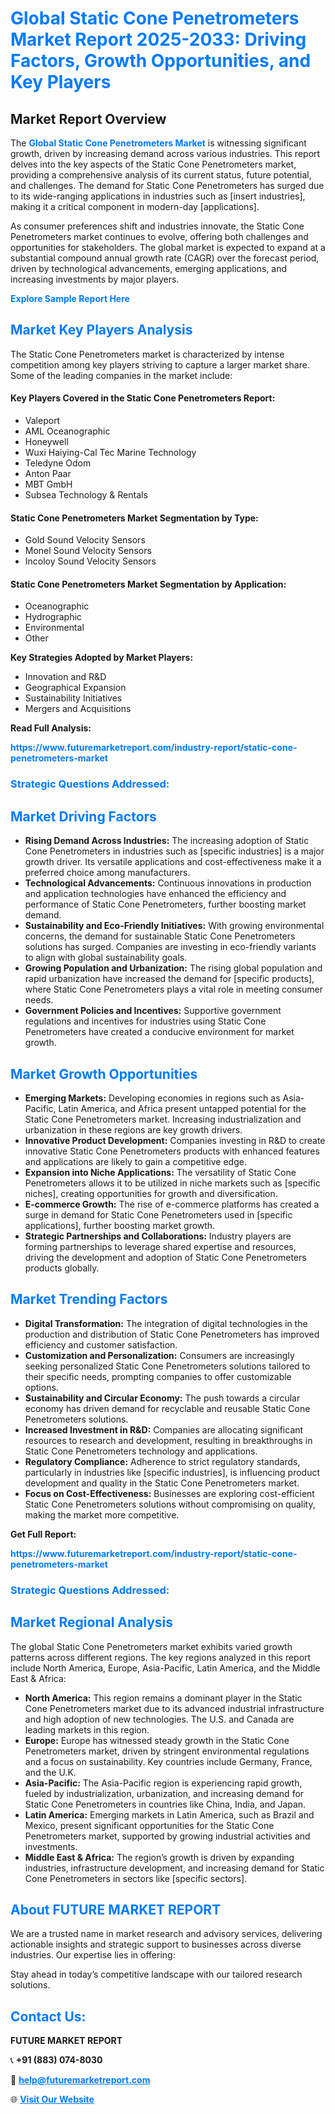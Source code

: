 <h1 style="color: #007BFF;">Global Static Cone Penetrometers Market Report 2025-2033: Driving Factors, Growth Opportunities, and Key Players</h1>

<section id="overview">
<h2>Market Report Overview</h2>
<p>The <a href="https://www.futuremarketreport.com/industry-report/static-cone-penetrometers-market" style="color: #007BFF; text-decoration: none;"><strong>Global Static Cone Penetrometers Market</strong></a> is witnessing significant growth, driven by increasing demand across various industries. This report delves into the key aspects of the Static Cone Penetrometers market, providing a comprehensive analysis of its current status, future potential, and challenges. The demand for Static Cone Penetrometers has surged due to its wide-ranging applications in industries such as [insert industries], making it a critical component in modern-day [applications].</p>
<p>As consumer preferences shift and industries innovate, the Static Cone Penetrometers market continues to evolve, offering both challenges and opportunities for stakeholders. The global market is expected to expand at a substantial compound annual growth rate (CAGR) over the forecast period, driven by technological advancements, emerging applications, and increasing investments by major players.</p>
</section>

<section id="overview">
<p><a href="https://www.futuremarketreport.com/request-sample/reportId=32498" style="color: #007BFF; text-decoration: none;"><strong>Explore Sample Report Here</strong></a></p>
</section>

<section id="key-players">
<h2 style="color: #007BFF;">Market Key Players Analysis</h2>
<p>The Static Cone Penetrometers market is characterized by intense competition among key players striving to capture a larger market share. Some of the leading companies in the market include:</p>
<h4>Key Players Covered in the Static Cone Penetrometers Report:</h4>
<ul><li>Valeport</li><li>AML Oceanographic</li><li>Honeywell</li><li>Wuxi Haiying-Cal Tec Marine Technology</li><li>Teledyne Odom</li><li>Anton Paar</li><li>MBT GmbH</li><li>Subsea Technology &amp; Rentals</li></ul>
<h4>Static Cone Penetrometers Market Segmentation by Type:</h4>
<ul><li>Gold Sound Velocity Sensors</li><li>Monel Sound Velocity Sensors</li><li>Incoloy Sound Velocity Sensors</li></ul>

<h4>Static Cone Penetrometers Market Segmentation by Application:</h4>
<ul><li>Oceanographic</li><li>Hydrographic</li><li>Environmental</li><li>Other</li></ul>
<p><strong>Key Strategies Adopted by Market Players:</strong></p>
<ul>
<li>Innovation and R&D</li>
<li>Geographical Expansion</li>
<li>Sustainability Initiatives</li>
<li>Mergers and Acquisitions</li>
</ul>
</section>

<section>
<p><strong>Read Full Analysis: </strong></p><a href="https://www.futuremarketreport.com/industry-report/static-cone-penetrometers-market" style="color: #007BFF; text-decoration: none;"><strong>https://www.futuremarketreport.com/industry-report/static-cone-penetrometers-market</strong></a>
<h3 style="color: #007BFF;">Strategic Questions Addressed:</h3>
</section>

<section id="driving-factors">
<h2 style="color: #007BFF;">Market Driving Factors</h2>
<ul>
<li><strong>Rising Demand Across Industries:</strong> The increasing adoption of Static Cone Penetrometers in industries such as [specific industries] is a major growth driver. Its versatile applications and cost-effectiveness make it a preferred choice among manufacturers.</li>
<li><strong>Technological Advancements:</strong> Continuous innovations in production and application technologies have enhanced the efficiency and performance of Static Cone Penetrometers, further boosting market demand.</li>
<li><strong>Sustainability and Eco-Friendly Initiatives:</strong> With growing environmental concerns, the demand for sustainable Static Cone Penetrometers solutions has surged. Companies are investing in eco-friendly variants to align with global sustainability goals.</li>
<li><strong>Growing Population and Urbanization:</strong> The rising global population and rapid urbanization have increased the demand for [specific products], where Static Cone Penetrometers plays a vital role in meeting consumer needs.</li>
<li><strong>Government Policies and Incentives:</strong> Supportive government regulations and incentives for industries using Static Cone Penetrometers have created a conducive environment for market growth.</li>
</ul>
</section>

<section id="growth-opportunities">
<h2 style="color: #007BFF;">Market Growth Opportunities</h2>
<ul>
<li><strong>Emerging Markets:</strong> Developing economies in regions such as Asia-Pacific, Latin America, and Africa present untapped potential for the Static Cone Penetrometers market. Increasing industrialization and urbanization in these regions are key growth drivers.</li>
<li><strong>Innovative Product Development:</strong> Companies investing in R&D to create innovative Static Cone Penetrometers products with enhanced features and applications are likely to gain a competitive edge.</li>
<li><strong>Expansion into Niche Applications:</strong> The versatility of Static Cone Penetrometers allows it to be utilized in niche markets such as [specific niches], creating opportunities for growth and diversification.</li>
<li><strong>E-commerce Growth:</strong> The rise of e-commerce platforms has created a surge in demand for Static Cone Penetrometers used in [specific applications], further boosting market growth.</li>
<li><strong>Strategic Partnerships and Collaborations:</strong> Industry players are forming partnerships to leverage shared expertise and resources, driving the development and adoption of Static Cone Penetrometers products globally.</li>
</ul>
</section>

<section id="trending-factors">
<h2 style="color: #007BFF;">Market Trending Factors</h2>
<ul>
<li><strong>Digital Transformation:</strong> The integration of digital technologies in the production and distribution of Static Cone Penetrometers has improved efficiency and customer satisfaction.</li>
<li><strong>Customization and Personalization:</strong> Consumers are increasingly seeking personalized Static Cone Penetrometers solutions tailored to their specific needs, prompting companies to offer customizable options.</li>
<li><strong>Sustainability and Circular Economy:</strong> The push towards a circular economy has driven demand for recyclable and reusable Static Cone Penetrometers solutions.</li>
<li><strong>Increased Investment in R&D:</strong> Companies are allocating significant resources to research and development, resulting in breakthroughs in Static Cone Penetrometers technology and applications.</li>
<li><strong>Regulatory Compliance:</strong> Adherence to strict regulatory standards, particularly in industries like [specific industries], is influencing product development and quality in the Static Cone Penetrometers market.</li>
<li><strong>Focus on Cost-Effectiveness:</strong> Businesses are exploring cost-efficient Static Cone Penetrometers solutions without compromising on quality, making the market more competitive.</li>
</ul>
</section>

<section>
<p><strong>Get Full Report: </strong></p><a href="https://www.futuremarketreport.com/industry-report/static-cone-penetrometers-market" style="color: #007BFF; text-decoration: none;"><strong>https://www.futuremarketreport.com/industry-report/static-cone-penetrometers-market</strong></a>
<h3 style="color: #007BFF;">Strategic Questions Addressed:</h3>
</section>


<section id="regional-analysis">
<h2 style="color: #007BFF;">Market Regional Analysis</h2>
<p>The global Static Cone Penetrometers market exhibits varied growth patterns across different regions. The key regions analyzed in this report include North America, Europe, Asia-Pacific, Latin America, and the Middle East & Africa:</p>
<ul>
<li><strong>North America:</strong> This region remains a dominant player in the Static Cone Penetrometers market due to its advanced industrial infrastructure and high adoption of new technologies. The U.S. and Canada are leading markets in this region.</li>
<li><strong>Europe:</strong> Europe has witnessed steady growth in the Static Cone Penetrometers market, driven by stringent environmental regulations and a focus on sustainability. Key countries include Germany, France, and the U.K.</li>
<li><strong>Asia-Pacific:</strong> The Asia-Pacific region is experiencing rapid growth, fueled by industrialization, urbanization, and increasing demand for Static Cone Penetrometers in countries like China, India, and Japan.</li>
<li><strong>Latin America:</strong> Emerging markets in Latin America, such as Brazil and Mexico, present significant opportunities for the Static Cone Penetrometers market, supported by growing industrial activities and investments.</li>
<li><strong>Middle East & Africa:</strong> The region’s growth is driven by expanding industries, infrastructure development, and increasing demand for Static Cone Penetrometers in sectors like [specific sectors].</li>
</ul>
</section>

<footer>
<h2 style="color: #007BFF;">About FUTURE MARKET REPORT</h2>
<p>We are a trusted name in market research and advisory services, delivering actionable insights and strategic support to businesses across diverse industries. Our expertise lies in offering:</p>

<p>Stay ahead in today’s competitive landscape with our tailored research solutions.</p>

<h2 style="color: #007BFF;">Contact Us:</h2>
<p><strong>FUTURE MARKET REPORT</strong></p>
<p>📞 <strong>+91 (883) 074-8030</strong></p>
<p>📧 <strong><a href="mailto:help@futuremarketreport.com" style="color: #007BFF;">help@futuremarketreport.com</a></strong></p>
<p>🌐 <strong><a href="https://www.futuremarketreport.com/" style="color: #007BFF;">Visit Our Website</a></strong></p>
</footer>